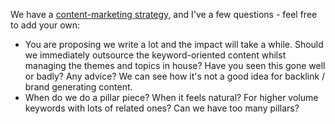 We have a [content-marketing strategy](https://docs.google.com/document/d/1MLl49A5xqdy6BlmpyzLBxx6564NrToxBqe2JCcr9ono/edit#), and I've a few questions - feel free to add your own:

- You are proposing we write a lot and the impact will take a while. Should we immediately outsource the keyword-oriented content whilst managing the themes and topics in house? Have you seen this gone well or badly? Any advice? We can see how it's not a good idea for backlink / brand generating content.
- When do we do a pillar piece? When it feels natural? For higher volume keywords with lots of related ones? Can we have too many pillars?
